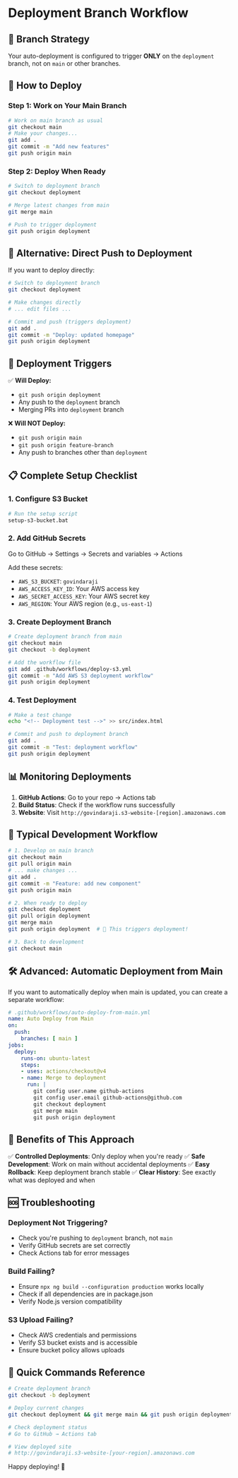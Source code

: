 # Deployment Branch Workflow

## 🌿 Branch Strategy

Your auto-deployment is configured to trigger **ONLY** on the `deployment` branch, not on `main` or other branches.

## 🚀 How to Deploy

### Step 1: Work on Your Main Branch
```bash
# Work on main branch as usual
git checkout main
# Make your changes...
git add .
git commit -m "Add new features"
git push origin main
```

### Step 2: Deploy When Ready
```bash
# Switch to deployment branch
git checkout deployment

# Merge latest changes from main
git merge main

# Push to trigger deployment
git push origin deployment
```

## 🔄 Alternative: Direct Push to Deployment

If you want to deploy directly:

```bash
# Switch to deployment branch
git checkout deployment

# Make changes directly
# ... edit files ...

# Commit and push (triggers deployment)
git add .
git commit -m "Deploy: updated homepage"
git push origin deployment
```

## 🎯 Deployment Triggers

✅ **Will Deploy:**
- `git push origin deployment`
- Any push to the `deployment` branch
- Merging PRs into `deployment` branch

❌ **Will NOT Deploy:**
- `git push origin main`
- `git push origin feature-branch`
- Any push to branches other than `deployment`

## 📋 Complete Setup Checklist

### 1. Configure S3 Bucket
```bash
# Run the setup script
setup-s3-bucket.bat
```

### 2. Add GitHub Secrets
Go to GitHub → Settings → Secrets and variables → Actions

Add these secrets:
- `AWS_S3_BUCKET`: `govindaraji`
- `AWS_ACCESS_KEY_ID`: Your AWS access key
- `AWS_SECRET_ACCESS_KEY`: Your AWS secret key
- `AWS_REGION`: Your AWS region (e.g., `us-east-1`)

### 3. Create Deployment Branch
```bash
# Create deployment branch from main
git checkout main
git checkout -b deployment

# Add the workflow file
git add .github/workflows/deploy-s3.yml
git commit -m "Add AWS S3 deployment workflow"
git push origin deployment
```

### 4. Test Deployment
```bash
# Make a test change
echo "<!-- Deployment test -->" >> src/index.html

# Commit and push to deployment branch
git add .
git commit -m "Test: deployment workflow"
git push origin deployment
```

## 📊 Monitoring Deployments

1. **GitHub Actions**: Go to your repo → Actions tab
2. **Build Status**: Check if the workflow runs successfully
3. **Website**: Visit `http://govindaraji.s3-website-[region].amazonaws.com`

## 🔧 Typical Development Workflow

```bash
# 1. Develop on main branch
git checkout main
git pull origin main
# ... make changes ...
git add .
git commit -m "Feature: add new component"
git push origin main

# 2. When ready to deploy
git checkout deployment
git pull origin deployment
git merge main
git push origin deployment  # 🚀 This triggers deployment!

# 3. Back to development
git checkout main
```

## 🛠️ Advanced: Automatic Deployment from Main

If you want to automatically deploy when main is updated, you can create a separate workflow:

```yaml
# .github/workflows/auto-deploy-from-main.yml
name: Auto Deploy from Main
on:
  push:
    branches: [ main ]
jobs:
  deploy:
    runs-on: ubuntu-latest
    steps:
    - uses: actions/checkout@v4
    - name: Merge to deployment
      run: |
        git config user.name github-actions
        git config user.email github-actions@github.com
        git checkout deployment
        git merge main
        git push origin deployment
```

## 🎯 Benefits of This Approach

✅ **Controlled Deployments**: Only deploy when you're ready
✅ **Safe Development**: Work on main without accidental deployments
✅ **Easy Rollback**: Keep deployment branch stable
✅ **Clear History**: See exactly what was deployed and when

## 🆘 Troubleshooting

### Deployment Not Triggering?
- Check you're pushing to `deployment` branch, not `main`
- Verify GitHub secrets are set correctly
- Check Actions tab for error messages

### Build Failing?
- Ensure `npx ng build --configuration production` works locally
- Check if all dependencies are in package.json
- Verify Node.js version compatibility

### S3 Upload Failing?
- Check AWS credentials and permissions
- Verify S3 bucket exists and is accessible
- Ensure bucket policy allows uploads

## 📝 Quick Commands Reference

```bash
# Create deployment branch
git checkout -b deployment

# Deploy current changes
git checkout deployment && git merge main && git push origin deployment

# Check deployment status
# Go to GitHub → Actions tab

# View deployed site
# http://govindaraji.s3-website-[your-region].amazonaws.com
```

Happy deploying! 🚀
